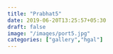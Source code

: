 ```yaml
---
title: "Prabhat5"
date: 2019-06-20T13:25:57+05:30
draft: false
image: "/images/port5.jpg"
categories: ["gallery","hgal"]
---
```



